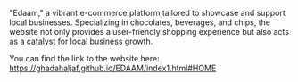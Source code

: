 "Edaam," a vibrant e-commerce platform tailored to showcase and support local businesses. Specializing in chocolates, beverages, and chips, the website not only provides a user-friendly shopping experience but also acts as a catalyst for local business growth.

You can find the link to the website here: https://ghadahaljaf.github.io/EDAAM/index1.html#HOME
